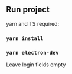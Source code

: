 ## Run project

yarn and TS required:

### `yarn install`
### `yarn electron-dev`

Leave login fields empty
